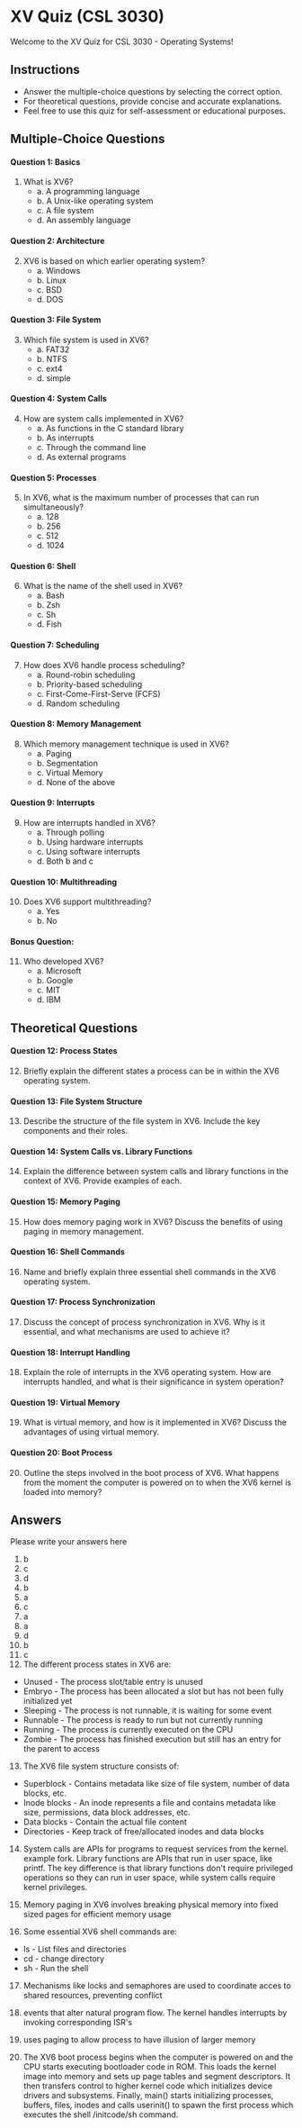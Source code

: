 # XV Quiz (CSL 3030)

Welcome to the XV Quiz for CSL 3030 - Operating Systems!



## Instructions
- Answer the multiple-choice questions by selecting the correct option.
- For theoretical questions, provide concise and accurate explanations.
- Feel free to use this quiz for self-assessment or educational purposes.

## Multiple-Choice Questions

#### Question 1: Basics
1. What is XV6?
   - a. A programming language
   - b. A Unix-like operating system
   - c. A file system
   - d. An assembly language

#### Question 2: Architecture
2. XV6 is based on which earlier operating system?
   - a. Windows
   - b. Linux
   - c. BSD
   - d. DOS

#### Question 3: File System
3. Which file system is used in XV6?
   - a. FAT32
   - b. NTFS
   - c. ext4
   - d. simple

#### Question 4: System Calls
4. How are system calls implemented in XV6?
   - a. As functions in the C standard library
   - b. As interrupts
   - c. Through the command line
   - d. As external programs

#### Question 5: Processes
5. In XV6, what is the maximum number of processes that can run simultaneously?
   - a. 128
   - b. 256
   - c. 512
   - d. 1024

#### Question 6: Shell
6. What is the name of the shell used in XV6?
   - a. Bash
   - b. Zsh
   - c. Sh
   - d. Fish

#### Question 7: Scheduling
7. How does XV6 handle process scheduling?
   - a. Round-robin scheduling
   - b. Priority-based scheduling
   - c. First-Come-First-Serve (FCFS)
   - d. Random scheduling

#### Question 8: Memory Management
8. Which memory management technique is used in XV6?
   - a. Paging
   - b. Segmentation
   - c. Virtual Memory
   - d. None of the above

#### Question 9: Interrupts
9. How are interrupts handled in XV6?
   - a. Through polling
   - b. Using hardware interrupts
   - c. Using software interrupts
   - d. Both b and c

#### Question 10: Multithreading
10. Does XV6 support multithreading?
    - a. Yes
    - b. No

#### Bonus Question:
11. Who developed XV6?
    - a. Microsoft
    - b. Google
    - c. MIT
    - d. IBM

## Theoretical Questions

#### Question 12: Process States
12. Briefly explain the different states a process can be in within the XV6 operating system.

#### Question 13: File System Structure
13. Describe the structure of the file system in XV6. Include the key components and their roles.

#### Question 14: System Calls vs. Library Functions
14. Explain the difference between system calls and library functions in the context of XV6. Provide examples of each.

#### Question 15: Memory Paging
15. How does memory paging work in XV6? Discuss the benefits of using paging in memory management.

#### Question 16: Shell Commands
16. Name and briefly explain three essential shell commands in the XV6 operating system.

#### Question 17: Process Synchronization
17. Discuss the concept of process synchronization in XV6. Why is it essential, and what mechanisms are used to achieve it?

#### Question 18: Interrupt Handling
18. Explain the role of interrupts in the XV6 operating system. How are interrupts handled, and what is their significance in system operation?

#### Question 19: Virtual Memory
19. What is virtual memory, and how is it implemented in XV6? Discuss the advantages of using virtual memory.

#### Question 20: Boot Process
20. Outline the steps involved in the boot process of XV6. What happens from the moment the computer is powered on to when the XV6 kernel is loaded into memory?

## Answers
Please write your answers here
1. b
2. c
3. d
4. b
5. a
6. c
7. a
8. a
9. d
10. b
11. c
12. The different process states in XV6 are:
- Unused - The process slot/table entry is unused
- Embryo - The process has been allocated a slot but has not been fully initialized yet 
- Sleeping - The process is not runnable, it is waiting for some event
- Runnable - The process is ready to run but not currently running
- Running - The process is currently executed on the CPU
- Zombie - The process has finished execution but still has an entry for the parent to access

13. The XV6 file system structure consists of:
- Superblock - Contains metadata like size of file system, number of data blocks, etc.
- Inode blocks - An inode represents a file and contains metadata like size, permissions, data block addresses, etc. 
- Data blocks - Contain the actual file content
- Directories - Keep track of free/allocated inodes and data blocks

14. System calls are APIs for programs to request services from the kernel. example fork. Library functions are APIs that run in user space, like printf. The key difference is that library functions don't require privileged operations so they can run in user space, while system calls require kernel privileges.

15. Memory paging in XV6 involves breaking physical memory into fixed sized pages for efficient memory usage

16. Some essential XV6 shell commands are:
- ls - List files and directories
- cd - change directory
- sh - Run the shell

17. Mechanisms like locks and semaphores are used to coordinate acces to shared resources, preventing conflict

18. events that  alter natural program flow. The kernel handles interrupts by invoking corresponding ISR's

19. uses paging to allow process to have illusion of larger memory

20. The XV6 boot process begins when the computer is powered on and the CPU starts executing bootloader code in ROM. This loads the kernel image into memory and sets up page tables and segment descriptors. It then transfers control to higher kernel code which initializes device drivers and subsystems. Finally, main() starts initializing processes, buffers, files, inodes and calls userinit() to spawn the first process which executes the shell /initcode/sh command.
